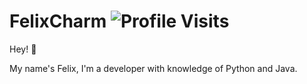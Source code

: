 # FelixCharm ![Profile Visits](https://visitor-badge.glitch.me/badge?page_id=FelixCharm)
Hey! 👋

My name's Felix, I'm a developer with knowledge of Python and Java.
